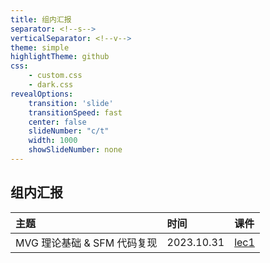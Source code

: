 ```yaml
---
title: 组内汇报
separator: <!--s-->
verticalSeparator: <!--v-->
theme: simple
highlightTheme: github
css: 
    - custom.css
    - dark.css
revealOptions:
    transition: 'slide'
    transitionSpeed: fast
    center: false
    slideNumber: "c/t"
    width: 1000
    showSlideNumber: none
---
```


<style>
.reveal .slides {
    border: none;
}
.reveal .slide-number {
    display: none;
}
.reveal h2 {
    text-align: center;
}
</style>

<div class="center">

## 组内汇报

<div class="three-line">

|主题|时间|课件|
|:--|:--|:--|
|MVG 理论基础 & SFM 代码复现|2023.10.31|[lec1](https://slides.jujimeizuo.cn/GroupMeetingReport/lec1)|


</div>

</div>